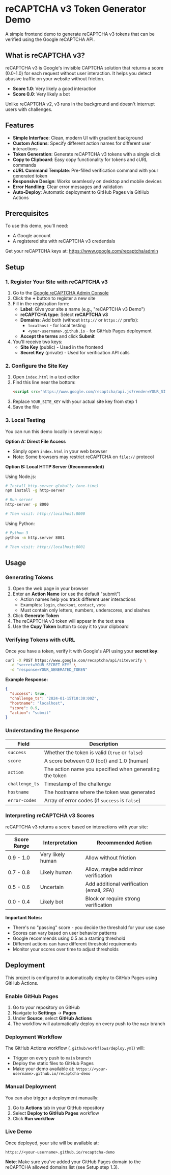 # reCAPTCHA v3 Token Generator Demo

A simple frontend demo to generate reCAPTCHA v3 tokens that can be verified using the Google reCAPTCHA API.

## What is reCAPTCHA v3?

reCAPTCHA v3 is Google's invisible CAPTCHA solution that returns a score (0.0-1.0) for each request without user interaction. It helps you detect abusive traffic on your website without friction.

- **Score 1.0**: Very likely a good interaction
- **Score 0.0**: Very likely a bot

Unlike reCAPTCHA v2, v3 runs in the background and doesn't interrupt users with challenges.

## Features

- **Simple Interface**: Clean, modern UI with gradient background
- **Custom Actions**: Specify different action names for different user interactions
- **Token Generation**: Generate reCAPTCHA v3 tokens with a single click
- **Copy to Clipboard**: Easy copy functionality for tokens and cURL commands
- **cURL Command Template**: Pre-filled verification command with your generated token
- **Responsive Design**: Works seamlessly on desktop and mobile devices
- **Error Handling**: Clear error messages and validation
- **Auto-Deploy**: Automatic deployment to GitHub Pages via GitHub Actions

## Prerequisites

To use this demo, you'll need:

- A Google account
- A registered site with reCAPTCHA v3 credentials

Get your reCAPTCHA keys at: https://www.google.com/recaptcha/admin

## Setup

### 1. Register Your Site with reCAPTCHA v3

1. Go to the [Google reCAPTCHA Admin Console](https://www.google.com/recaptcha/admin)
2. Click the **+** button to register a new site
3. Fill in the registration form:
   - **Label**: Give your site a name (e.g., "reCAPTCHA v3 Demo")
   - **reCAPTCHA type**: Select **reCAPTCHA v3**
   - **Domains**: Add both (without `http://` or `https://` prefix):
     - `localhost` - for local testing
     - `<your-username>.github.io` - for GitHub Pages deployment
   - **Accept the terms** and click **Submit**
4. You'll receive two keys:
   - **Site Key** (public) - Used in the frontend
   - **Secret Key** (private) - Used for verification API calls

### 2. Configure the Site Key

1. Open `index.html` in a text editor
2. Find this line near the bottom:
   ```html
   <script src="https://www.google.com/recaptcha/api.js?render=YOUR_SITE_KEY"></script>
   ```
3. Replace `YOUR_SITE_KEY` with your actual site key from step 1
4. Save the file

### 3. Local Testing

You can run this demo locally in several ways:

**Option A: Direct File Access**
- Simply open `index.html` in your web browser
- Note: Some browsers may restrict reCAPTCHA on `file://` protocol

**Option B: Local HTTP Server (Recommended)**

Using Node.js:
```bash
# Install http-server globally (one-time)
npm install -g http-server

# Run server
http-server -p 8000

# Then visit: http://localhost:8000
```

Using Python:
```bash
# Python 3
python -m http.server 8001

# Then visit: http://localhost:8001
```

## Usage

### Generating Tokens

1. Open the web page in your browser
2. Enter an **Action Name** (or use the default "submit")
   - Action names help you track different user interactions
   - Examples: `login`, `checkout`, `contact`, `vote`
   - Must contain only letters, numbers, underscores, and slashes
3. Click **Generate Token**
4. The reCAPTCHA v3 token will appear in the text area
5. Use the **Copy Token** button to copy it to your clipboard

### Verifying Tokens with cURL

Once you have a token, verify it with Google's API using your **secret key**:

```bash
curl -X POST https://www.google.com/recaptcha/api/siteverify \
  -d "secret=YOUR_SECRET_KEY" \
  -d "response=YOUR_GENERATED_TOKEN"
```

**Example Response:**
```json
{
  "success": true,
  "challenge_ts": "2024-01-15T10:30:00Z",
  "hostname": "localhost",
  "score": 0.9,
  "action": "submit"
}
```

### Understanding the Response

| Field | Description |
|-------|-------------|
| `success` | Whether the token is valid (`true` or `false`) |
| `score` | A score between 0.0 (bot) and 1.0 (human) |
| `action` | The action name you specified when generating the token |
| `challenge_ts` | Timestamp of the challenge |
| `hostname` | The hostname where the token was generated |
| `error-codes` | Array of error codes (if `success` is `false`) |

### Interpreting reCAPTCHA v3 Scores

reCAPTCHA v3 returns a score based on interactions with your site:

| Score Range | Interpretation | Recommended Action |
|-------------|----------------|-------------------|
| 0.9 - 1.0 | Very likely human | Allow without friction |
| 0.7 - 0.8 | Likely human | Allow, maybe add minor verification |
| 0.5 - 0.6 | Uncertain | Add additional verification (email, 2FA) |
| 0.0 - 0.4 | Likely bot | Block or require strong verification |

**Important Notes:**
- There's no "passing" score - you decide the threshold for your use case
- Scores can vary based on user behavior patterns
- Google recommends using 0.5 as a starting threshold
- Different actions can have different threshold requirements
- Monitor your scores over time to adjust thresholds

## Deployment

This project is configured to automatically deploy to GitHub Pages using GitHub Actions.

### Enable GitHub Pages

1. Go to your repository on GitHub
2. Navigate to **Settings** → **Pages**
3. Under **Source**, select **GitHub Actions**
4. The workflow will automatically deploy on every push to the `main` branch

### Deployment Workflow

The GitHub Actions workflow (`.github/workflows/deploy.yml`) will:
- Trigger on every push to `main` branch
- Deploy the static files to GitHub Pages
- Make your demo available at: `https://<your-username>.github.io/recaptcha-demo`

### Manual Deployment

You can also trigger a deployment manually:
1. Go to **Actions** tab in your GitHub repository
2. Select **Deploy to GitHub Pages** workflow
3. Click **Run workflow**

### Live Demo

Once deployed, your site will be available at:
```
https://<your-username>.github.io/recaptcha-demo
```

**Note**: Make sure you've added your GitHub Pages domain to the reCAPTCHA allowed domains list (see Setup step 1.3).
